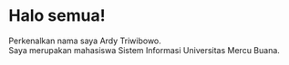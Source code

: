 # Halo semua!  
Perkenalkan nama saya Ardy Triwibowo.  
Saya merupakan mahasiswa Sistem Informasi Universitas Mercu Buana.  



<!--
**Sychii/Sychii** is a ✨ _special_ ✨ repository because its `README.md` (this file) appears on your GitHub profile.

Here are some ideas to get you started:

- 🔭 I’m currently working on ...
- 🌱 I’m currently learning ...
- 👯 I’m looking to collaborate on ...
- 🤔 I’m looking for help with ...
- 💬 Ask me about ...
- 📫 How to reach me: ...
- 😄 Pronouns: ...
- ⚡ Fun fact: ...
-->
